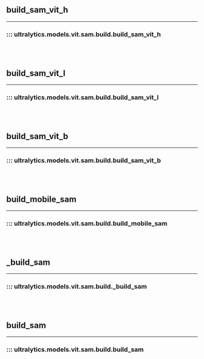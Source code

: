 ## build_sam_vit_h
---
### ::: ultralytics.models.vit.sam.build.build_sam_vit_h
<br><br>

## build_sam_vit_l
---
### ::: ultralytics.models.vit.sam.build.build_sam_vit_l
<br><br>

## build_sam_vit_b
---
### ::: ultralytics.models.vit.sam.build.build_sam_vit_b
<br><br>

## build_mobile_sam
---
### ::: ultralytics.models.vit.sam.build.build_mobile_sam
<br><br>

## _build_sam
---
### ::: ultralytics.models.vit.sam.build._build_sam
<br><br>

## build_sam
---
### ::: ultralytics.models.vit.sam.build.build_sam
<br><br>
